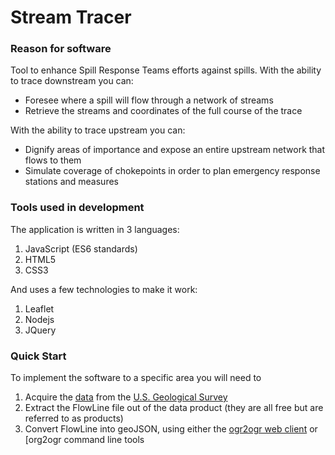 # Stream Tracer
### Reason for software
Tool to enhance Spill Response Teams efforts against spills.
With the ability to trace downstream you can:
  <ul>
    <li>Foresee where a spill will flow through a network of streams</li>
    <li>Retrieve the streams and coordinates of the full course of the trace</li>
  </ul>
With the ability to trace upstream you can:
  <ul>
    <li>Dignify areas of importance and expose an entire upstream network that flows to them</li>
    <li>Simulate coverage of chokepoints in order to plan emergency response stations and measures</li>
  </ul>
  
### Tools used in development
The application is written in 3 languages:
<ol>
  <li>JavaScript (ES6 standards)</li>
  <li>HTML5</li>
  <li>CSS3</li>
</ol>

And uses a few technologies to make it work:
<ol>
  <li>Leaflet</li>
  <li>Nodejs</li>
  <li>JQuery</li>
</ol>

### Quick Start
To implement the software to a specific area you will need to
1. Acquire the [data](https://nhd.usgs.gov/data.html) from the [U.S. Geological Survey](https://nhd.usgs.gov/)
2. Extract the FlowLine file out of the data product (they are all free but are referred to as products)
3. Convert FlowLine into geoJSON, using either the [ogr2ogr web client](https://ogre.adc4gis.com/) or [org2ogr command line tools
